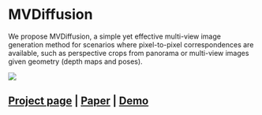 # MVDiffusion
We propose MVDiffusion, a simple yet effective multi-view image generation method for scenarios where pixel-to-pixel correspondences are available, such as perspective crops from panorama or multi-view images given geometry (depth maps and poses).

![](./assert/teaser.png)

## [Project page]() |  [Paper]() | [Demo]()
